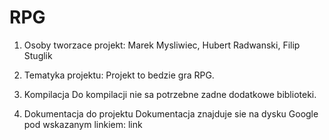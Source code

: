 # RPG

1. Osoby tworzace projekt:
Marek Mysliwiec,
Hubert Radwanski,
Filip Stuglik

2. Tematyka projektu:
Projekt to bedzie gra RPG.

3. Kompilacja
Do kompilacji nie sa potrzebne zadne dodatkowe biblioteki.

4. Dokumentacja do projektu
Dokumentacja znajduje sie na dysku Google pod wskazanym linkiem:
link
